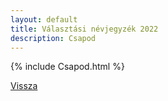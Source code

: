 ```yaml
---
layout: default
title: Választási névjegyzék 2022
description: Csapod
---
```


{% include Csapod.html %}

[Vissza](./)